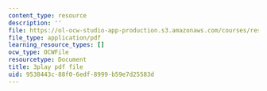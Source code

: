 ```yaml
---
content_type: resource
description: ''
file: https://ol-ocw-studio-app-production.s3.amazonaws.com/courses/res-ll-005-mathematics-of-big-data-and-machine-learning-january-iap-2020/9538443c88f06edf8999b59e7d25583d_5RqTJWf1l_A.pdf
file_type: application/pdf
learning_resource_types: []
ocw_type: OCWFile
resourcetype: Document
title: 3play pdf file
uid: 9538443c-88f0-6edf-8999-b59e7d25583d
---
```

